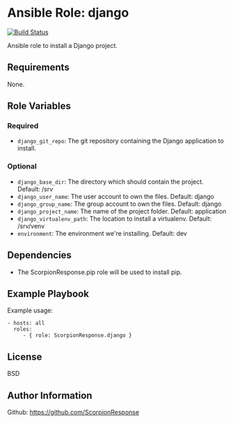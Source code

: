 Ansible Role: django
======================

[![Build Status](https://travis-ci.org/ScorpionResponse/ansible-django.svg?branch=master)](https://travis-ci.org/ScorpionResponse/ansible-django)

Ansible role to install a Django project.

Requirements
------------

None.

Role Variables
--------------

### Required
* `django_git_repo`: The git repository containing the Django application to
  install.

### Optional
* `django_base_dir`: The directory which should contain the project.  Default:
  /srv
* `django_user_name`: The user account to own the files. Default:
  django
* `django_group_name`: The group account to own the files. Default: django
* `django_project_name`: The name of the project folder.  Default: application
* `django_virtualenv_path`: The location to install a virtualenv.  Default:
  /srv/venv
* `environment`: The environment we're installing.  Default: dev

Dependencies
------------

* The ScorpionResponse.pip role will be used to install pip.

Example Playbook
----------------

Example usage:

    - hosts: all
      roles:
         - { role: ScorpionResponse.django }

License
-------

BSD

Author Information
------------------

Github: https://github.com/ScorpionResponse
